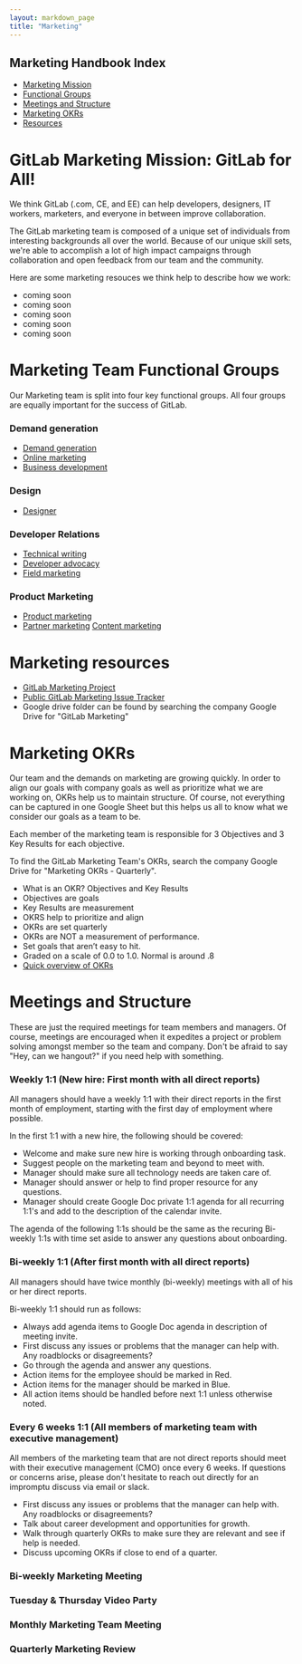 ```yaml
---
layout: markdown_page
title: "Marketing"
---
```

## Marketing Handbook Index
* [Marketing Mission](#mission)
* [Functional Groups](#groups)
* [Meetings and Structure](#meetings)
* [Marketing OKRs](#okrs)
* [Resources](#resources)

# GitLab Marketing Mission: GitLab for All!<a name="mission"></a>

We think GitLab (.com, CE, and EE) can help developers, designers, IT workers, marketers, and everyone in between improve collaboration.  

The GitLab marketing team is composed of a unique set of individuals from interesting backgrounds all over the world. Because of our unique skill sets, we're able to accomplish a lot of high impact campaigns through collaboration and open feedback from our team and the community.  

Here are some marketing resouces we think help to describe how we work:   

- coming soon
- coming soon
- coming soon
- coming soon
- coming soon

# Marketing Team Functional Groups<a name="groups"></a>

Our Marketing team is split into four key functional groups. All four groups are equally important for the success of GitLab.

### Demand generation

- [Demand generation](/handbook/marketing/demand-generation)
- [Online marketing](/handbook/marketing/online-marketing/)
- [Business development](/jobs/business-development-representative/)

### Design

- [Designer](/jobs/designer/)

### Developer Relations

- [Technical writing](/jobs/technical-writer/)
- [Developer advocacy](/handbook/marketing/developer-relations/developer-advocacy/)
- [Field marketing](/handbook/marketing/developer-relations/field-marketing/)

### Product Marketing

- [Product marketing](/handbook/marketing/product-marketing/)
- [Partner marketing](/handbook/marketing/product-marketing/#partnermarketing/)
  [Content marketing](/handbook/marketing/developer-relations/content-marketing/)

# Marketing resources<a name="resources"></a>

- [GitLab Marketing Project](https://gitlab.com/gitlab-com/marketing)
- [Public GitLab Marketing Issue Tracker](https://gitlab.com/gitlab-com/marketing/issues)
- Google drive folder can be found by searching the company Google Drive for
  "GitLab Marketing"

# Marketing OKRs<a name="okrs"></a>

Our team and the demands on marketing are growing quickly. In order to align our goals with company goals as well as prioritize what we are working on, OKRs help us to maintain structure. Of course, not everything can be captured in one Google Sheet but this helps us all to know what we consider our goals as a team to be.  

Each member of the marketing team is responsible for 3 Objectives and 3 Key Results for each objective.  

To find the GitLab Marketing Team's OKRs, search the company Google Drive for "Marketing OKRs - Quarterly".

- What is an OKR? Objectives and Key Results
- Objectives are goals
- Key Results are measurement
- OKRS help to prioritize and align
- OKRs are set quarterly
- OKRs are NOT a measurement of performance.
- Set goals that aren’t easy to hit.
- Graded on a scale of 0.0 to 1.0. Normal is around .8
- [Quick overview of OKRs](http://www.slideshare.net/HenrikJanVanderPol/how-to-outperform-anyone-else-introduction-to-okr)

# Meetings and Structure<a name="meetings"></a>  

These are just the required meetings for team members and managers. Of course, meetings are encouraged when it expedites a project or problem solving amongst member so the team and company. Don't be afraid to say "Hey, can we hangout?" if you need help with something.

### Weekly 1:1 (New hire: First month with all direct reports)  

All managers should have a weekly 1:1 with their direct reports in the first month of employment, starting with the first day of employment where possible.  

In the first 1:1 with a new hire, the following should be covered:  
- Welcome and make sure new hire is working through onboarding task.
- Suggest people on the marketing team and beyond to meet with.
- Manager should make sure all technology needs are taken care of.
- Manager should answer or help to find proper resource for any questions.
- Manager should create Google Doc private 1:1 agenda for all recurring 1:1's and add to the description of the calendar invite.

The agenda of the following 1:1s should be the same as the recuring Bi-weekly 1:1s with time set aside to answer any questions about onboarding.


### Bi-weekly 1:1 (After first month with all direct reports)

All managers should have twice monthly (bi-weekly) meetings with all of his or her direct reports.

Bi-weekly 1:1 should run as follows:

- Always add agenda items to Google Doc agenda in description of meeting invite.
- First discuss any issues or problems that the manager can help with. Any roadblocks or disagreements?
- Go through the agenda and answer any questions.
- Action items for the employee should be marked in Red.
- Action items for the manager should be marked in Blue.
- All action items should be handled before next 1:1 unless otherwise noted.

### Every 6 weeks 1:1 (All members of marketing team with executive management)

All members of the marketing team that are not direct reports should meet with their executive management (CMO) once every 6 weeks. If questions or concerns arise, please don't hesitate to reach out directly for an impromptu discuss via email or slack.

- First discuss any issues or problems that the manager can help with. Any roadblocks or disagreements?
- Talk about career development and opportunities for growth.
- Walk through quarterly OKRs to make sure they are relevant and see if help is needed.
- Discuss upcoming OKRs if close to end of a quarter.

### Bi-weekly Marketing Meeting  

### Tuesday & Thursday Video Party  

### Monthly Marketing Team Meeting  

### Quarterly Marketing Review
